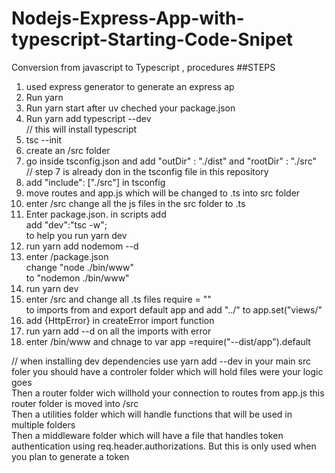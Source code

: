 # Nodejs-Express-App-with-typescript-Starting-Code-Snipet
Conversion from javascript to Typescript , procedures 
##STEPS 
1. used express generator to generate an express ap<br>
2. Run yarn<br>
3. Run yarn start after uv cheched your package.json<br>
4. Run yarn add typescript --dev<br>
// this will install typescript
5. tsc --init<br>
6. create an /src folder<br>
7. go inside tsconfig.json and add "outDir" : "./dist" and "rootDir" : "./src"<br>
// step 7 is already don in the tsconfig file in this repository 
8. add "include": ["./src"] in tsconfig <br>
9. move routes and app.js which will be changed to .ts into src folder<br>
10. enter /src change all the js files in the src folder to .ts<br>
11. Enter package.json. in scripts add <br>
        add  "dev":"tsc -w";<br>
        to help you run yarn dev<br>
12. run yarn add nodemom --d
13. enter /package.json<br>
          change "node ./bin/www"<br>
          to  "nodemon ./bin/www"<br>
14. run yarn dev<br>
15. enter /src and change all .ts files require = "" <br>
            to imports from and export default app and add "../" to app.set("views/"<br>
16. add {HttpError} in createError import function<br>
17. run yarn add <package name> --d on all the imports with error<br>
18. enter /bin/www and chnage to var app =require("--dist/app").default <br>

// when installing dev dependencies use yarn add --dev <name of dependency>
in your main src foler you should have a controler folder which will hold files were your logic goes<br>
Then a router folder wich willhold your connection to routes from app.js this router folder is moved into /src<br>
Then a utilities folder which will handle functions that will be used in multiple folders <br>
Then a middleware folder which will have a file that handles token authentication using req.header.authorizations. But this is only
  used when you plan to generate a token
  
  
